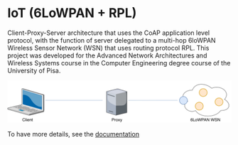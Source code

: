 # IoT (6LoWPAN + RPL)  

Client-Proxy-Server architecture that uses the CoAP application level protocol, with the function of server delegated to a multi-hop 6loWPAN Wireless Sensor Network (WSN) that uses routing protocol RPL. This project was developed for the Advanced Network Architectures and Wireless Systems course in the Computer Engineering degree course of the University of Pisa.

![Image of the Architecture](/doc/img/architecture.png)

To have more details, see the [documentation](/doc/Project_Specification.pdf)
